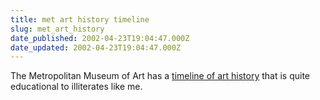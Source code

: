 ```yaml
---
title: met art history timeline
slug: met_art_history
date_published: 2002-04-23T19:04:47.000Z
date_updated: 2002-04-23T19:04:47.000Z
---
```


The Metropolitan Museum of Art has a [timeline of art history](http://www.metmuseum.org/toah/splash.htm) that is quite educational to illiterates like me.
